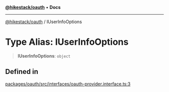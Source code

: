 [**@hikestack/oauth**](/official/reference/oauth/index.md) • **Docs**

***

[@hikestack/oauth](/official/reference/oauth/globals.md) / IUserInfoOptions

# Type Alias: IUserInfoOptions

> **IUserInfoOptions**: `object`

## Defined in

[packages/oauth/src/interfaces/oauth-provider.interface.ts:3](https://github.com/hikestack/hike/blob/5cb68b36190947734eac00838244c1c69929cecf/packages/oauth/src/interfaces/oauth-provider.interface.ts#L3)

